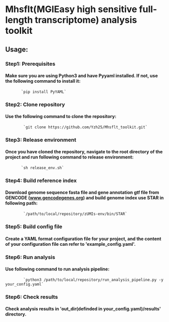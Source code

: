 # Mhsflt(MGIEasy high sensitive full-length transcriptome) analysis toolkit  
## Usage:  
###    Step1: Prerequisites  
####        Make sure you are using Python3 and have Pyyaml installed. If not, use the following command to install it:  
           `pip install PyYAML`  
###    Step2: Clone repository   
####        Use the following command to clone the repository:  
            `git clone https://github.com/Yzh25/Mhsflt_toolkit.git`  
###    Step3: Release environment   
####        Once you have cloned the repository, navigate to the root directory of the project and run following command to release environment:  
           `sh release_env.sh`  
###    Step4: Build reference index  
####        Download genome sequence fasta file and gene annotation gtf file from GENCODE (www.gencodegenes.org) and build genome index use STAR in following path:   
            `/path/to/local/repository/zUMIs-env/bin/STAR`  
###    Step5: Build config file  
####       Create a YAML format configuration file for your project, and the content of your configuration file can refer to 'example_config.yaml'.  
###    Step6: Run analysis  
####        Use following command to run analysis pipeline:  
            `python3 /path/to/local/repository/run_analysis_pipeline.py -y your_config.yaml`  
###    Step6: Check results  
####        Check analysis results in 'out_dir(definded in your_config.yaml)/results' directory.  
